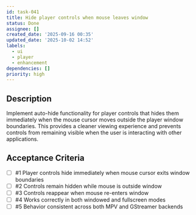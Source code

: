 ```yaml
---
id: task-041
title: Hide player controls when mouse leaves window
status: Done
assignee: []
created_date: '2025-09-16 00:35'
updated_date: '2025-10-02 14:52'
labels:
  - ui
  - player
  - enhancement
dependencies: []
priority: high
---
```


## Description

Implement auto-hide functionality for player controls that hides them immediately when the mouse cursor moves outside the player window boundaries. This provides a cleaner viewing experience and prevents controls from remaining visible when the user is interacting with other applications.

## Acceptance Criteria
<!-- AC:BEGIN -->
- [ ] #1 Player controls hide immediately when mouse cursor exits window boundaries
- [ ] #2 Controls remain hidden while mouse is outside window
- [ ] #3 Controls reappear when mouse re-enters window
- [ ] #4 Works correctly in both windowed and fullscreen modes
- [ ] #5 Behavior consistent across both MPV and GStreamer backends
<!-- AC:END -->
